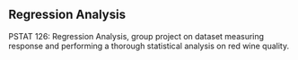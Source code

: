 ## Regression Analysis
PSTAT 126: Regression Analysis, group project on dataset measuring response and performing a thorough statistical analysis on red wine quality.
